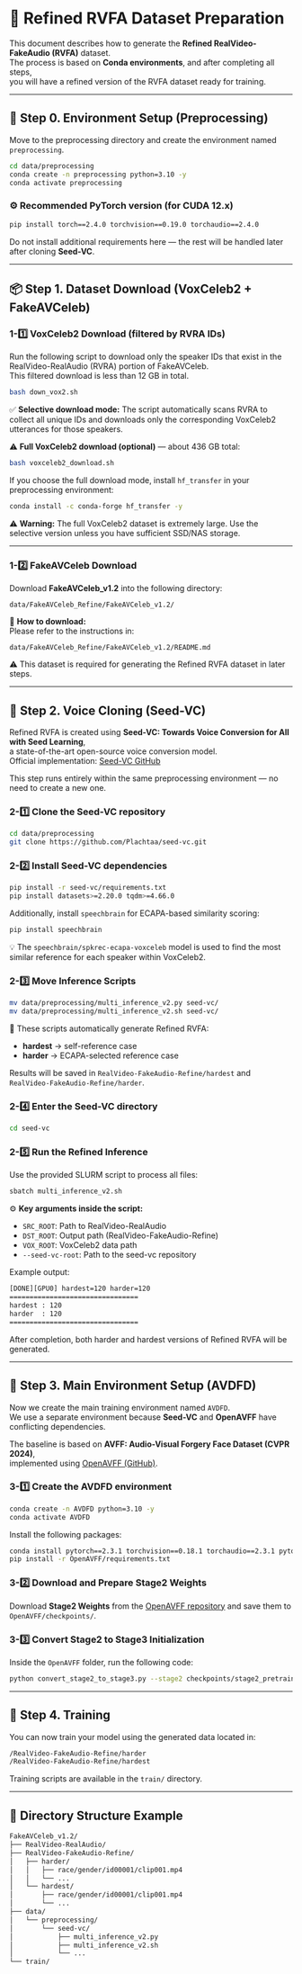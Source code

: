 # 🧩 Refined RVFA Dataset Preparation

This document describes how to generate the **Refined RealVideo-FakeAudio (RVFA)** dataset.  
The process is based on **Conda environments**, and after completing all steps,  
you will have a refined version of the RVFA dataset ready for training.

---

## 🧱 Step 0. Environment Setup (Preprocessing)

Move to the preprocessing directory and create the environment named `preprocessing`.

```bash
cd data/preprocessing
conda create -n preprocessing python=3.10 -y
conda activate preprocessing
```

### ⚙️ Recommended PyTorch version (for CUDA 12.x)

```bash
pip install torch==2.4.0 torchvision==0.19.0 torchaudio==2.4.0
```

Do not install additional requirements here — the rest will be handled later after cloning **Seed-VC**.

---

## 📦 Step 1. Dataset Download (VoxCeleb2 + FakeAVCeleb)

### 1-1️⃣ VoxCeleb2 Download (filtered by RVRA IDs)

Run the following script to download only the speaker IDs that exist in the RealVideo-RealAudio (RVRA) portion of FakeAVCeleb.  
This filtered download is less than 12 GB in total.

```bash
bash down_vox2.sh
```

✅ **Selective download mode:** The script automatically scans RVRA to collect all unique IDs and downloads only the corresponding VoxCeleb2 utterances for those speakers.

⚠️ **Full VoxCeleb2 download (optional)** — about 436 GB total:

```bash
bash voxceleb2_download.sh
```

If you choose the full download mode, install `hf_transfer` in your preprocessing environment:

```bash
conda install -c conda-forge hf_transfer -y
```

⚠️ **Warning:** The full VoxCeleb2 dataset is extremely large. Use the selective version unless you have sufficient SSD/NAS storage.

---

### 1-2️⃣ FakeAVCeleb Download

Download **FakeAVCeleb_v1.2** into the following directory:

```
data/FakeAVCeleb_Refine/FakeAVCeleb_v1.2/
```

📄 **How to download:**  
Please refer to the instructions in:
```
data/FakeAVCeleb_Refine/FakeAVCeleb_v1.2/README.md
```

⚠️ This dataset is required for generating the Refined RVFA dataset in later steps.

---

## 🧬 Step 2. Voice Cloning (Seed-VC)

Refined RVFA is created using **Seed-VC: Towards Voice Conversion for All with Seed Learning**,  
a state-of-the-art open-source voice conversion model.  
Official implementation: [Seed-VC GitHub](https://github.com/Plachtaa/seed-vc)

This step runs entirely within the same preprocessing environment — no need to create a new one.

### 2-1️⃣ Clone the Seed-VC repository

```bash
cd data/preprocessing
git clone https://github.com/Plachtaa/seed-vc.git
```

### 2-2️⃣ Install Seed-VC dependencies

```bash
pip install -r seed-vc/requirements.txt
pip install datasets>=2.20.0 tqdm>=4.66.0
```

Additionally, install `speechbrain` for ECAPA-based similarity scoring:

```bash
pip install speechbrain
```

💡 The `speechbrain/spkrec-ecapa-voxceleb` model is used to find the most similar reference for each speaker within VoxCeleb2.

### 2-3️⃣ Move Inference Scripts

```bash
mv data/preprocessing/multi_inference_v2.py seed-vc/
mv data/preprocessing/multi_inference_v2.sh seed-vc/
```

🧩 These scripts automatically generate Refined RVFA:

- **hardest** → self-reference case  
- **harder** → ECAPA-selected reference case  

Results will be saved in `RealVideo-FakeAudio-Refine/hardest` and `RealVideo-FakeAudio-Refine/harder`.

### 2-4️⃣ Enter the Seed-VC directory

```bash
cd seed-vc
```

### 2-5️⃣ Run the Refined Inference

Use the provided SLURM script to process all files:

```bash
sbatch multi_inference_v2.sh
```

⚙️ **Key arguments inside the script:**
- `SRC_ROOT`: Path to RealVideo-RealAudio  
- `DST_ROOT`: Output path (RealVideo-FakeAudio-Refine)  
- `VOX_ROOT`: VoxCeleb2 data path  
- `--seed-vc-root`: Path to the seed-vc repository

Example output:

```bash
[DONE][GPU0] hardest=120 harder=120
================================
hardest : 120
harder  : 120
================================
```

After completion, both harder and hardest versions of Refined RVFA will be generated.

---

## 🧱 Step 3. Main Environment Setup (AVDFD)

Now we create the main training environment named `AVDFD`.  
We use a separate environment because **Seed-VC** and **OpenAVFF** have conflicting dependencies.

The baseline is based on **AVFF: Audio-Visual Forgery Face Dataset (CVPR 2024)**,  
implemented using [OpenAVFF (GitHub)](https://github.com/JoeLeelyf/OpenAVFF).

### 3-1️⃣ Create the AVDFD environment

```bash
conda create -n AVDFD python=3.10 -y
conda activate AVDFD
```

Install the following packages:

```bash
conda install pytorch==2.3.1 torchvision==0.18.1 torchaudio==2.3.1 pytorch-cuda=12.1 -c pytorch -c nvidia
pip install -r OpenAVFF/requirements.txt
```

### 3-2️⃣ Download and Prepare Stage2 Weights

Download **Stage2 Weights** from the [OpenAVFF repository](https://github.com/JoeLeelyf/OpenAVFF) and save them to `OpenAVFF/checkpoints/`.

### 3-3️⃣ Convert Stage2 to Stage3 Initialization

Inside the `OpenAVFF` folder, run the following code:

```bash
python convert_stage2_to_stage3.py --stage2 checkpoints/stage2_pretrained.pth -out checkpoints/stage3_init_from_stage2.pth --num_classes 2
```

---

## 🚀 Step 4. Training

You can now train your model using the generated data located in:

```bash
/RealVideo-FakeAudio-Refine/harder
/RealVideo-FakeAudio-Refine/hardest
```

Training scripts are available in the `train/` directory.

---

## 📁 Directory Structure Example

```bash
FakeAVCeleb_v1.2/
├── RealVideo-RealAudio/
├── RealVideo-FakeAudio-Refine/
│   ├── harder/
│   │   ├── race/gender/id00001/clip001.mp4
│   │   └── ...
│   └── hardest/
│       ├── race/gender/id00001/clip001.mp4
│       └── ...
├── data/
│   └── preprocessing/
│       └── seed-vc/
│           ├── multi_inference_v2.py
│           ├── multi_inference_v2.sh
│           └── ...
└── train/
```
